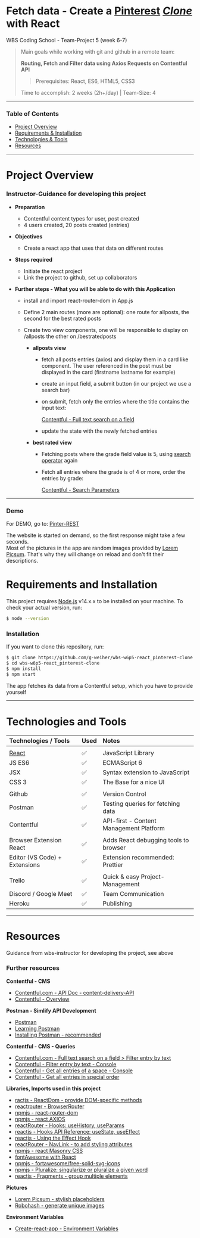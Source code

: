 # Fetch data - Create a [Pinterest](https://www.pinterest.com/) _[Clone](https://wbs-pinterest-clone.herokuapp.com/)_ with React

WBS Coding School - Team-Project 5 (week 6-7)

> Main goals while working with git and github in a remote team:
>
> **Routing, Fetch and Filter data using Axios Requests on Contentful API**
>
> > Prerequisites: React, ES6, HTML5, CSS3
>
> Time to accomplish: 2 weeks (2h+/day) | Team-Size: 4

---

### Table of Contents

- [Project Overview](#project-overview)
- [Requirements & Installation](#requirements-and-installation)
- [Technologies & Tools](#technologies-and-tools)
- [Resources](#resources)

---

# Project Overview

### Instructor-Guidance for developing this project

- **Preparation**

  - Contentful content types for user, post created
  - 4 users created, 20 posts created (entries)

- **Objectives**

  - Create a react app that uses that data on different routes

- **Steps required**

  - Initiate the react project
  - Link the project to github, set up collaborators

- **Further steps - What you will be able to do with this Application**

  - install and import react-router-dom in App.js
  - Define 2 main routes (more are optional): one route for allposts, the second for the best rated posts
  - Create two view components, one will be responsible to display on /allposts the other on /bestratedposts

    - **allposts view**

      - fetch all posts entries (axios) and display them in a card like component.
        The user referenced in the post must be displayed in the card (firstname lastname for example)
      - create an input field, a submit button (in our project we use a search bar)
      - on submit, fetch only the entries where the title contains the input text:

        [Contentful - Full text search on a field](https://www.contentful.com/developers/docs/references/content-delivery-api/#/reference/search-parameters/full-text-search-on-a-field/query-entries/console)

      - update the state with the newly fetched entries

    - **best rated view**

      - Fetching posts where the grade field value is 5, using [search operator](https://www.contentful.com/developers/docs/references/content-delivery-api/#/reference/search-parameters/full-text-search) again
      - Fetch all entries where the grade is of 4 or more, order the entries by grade:

        [Contentful - Search Parameters](https://www.contentful.com/developers/docs/references/content-delivery-api/#/reference/search-parameters/order)

---

### Demo

For DEMO, go to: [Pinter-REST](https://pinterrest-clone.herokuapp.com/)  
  
The website is started on demand, so the first response might take a few seconds.  
Most of the pictures in the app are random images provided by [Lorem Picsum](https://picsum.photos/). That's why they will change on reload and don't fit their descriptions.

# Requirements and Installation

This project requires [Node.js](https://nodejs.org/en/) v14.x.x to be installed on your machine.
To check your actual version, run:

```bash
$ node --version
```

### Installation

If you want to clone this repository, run:

```bash
$ git clone https://github.com/g-weiher/wbs-w6p5-react_pinterest-clone.git
$ cd wbs-w6p5-react_pinterest-clone
$ npm install
$ npm start
```
The app fetches its data from a Contentful setup, which you have to provide yourself

---

# Technologies and Tools

| Technologies / Tools          | Used               | Notes                                   |
| :---------------------------- | :----------------- | :-------------------------------------- |
|                               |                    |                                         |
| [React](https://reactjs.org/) | :white_check_mark: | JavaScript Library                      |
| JS ES6                        | :white_check_mark: | ECMAScript 6                            |
| JSX                           | :white_check_mark: | Syntax extension to JavaScript          |
| CSS 3                         | :white_check_mark: | The Base for a nice UI                  |
|                               |                    |                                         |
| Github                        | :white_check_mark: | Version Control                         |
| Postman                       | :white_check_mark: | Testing queries for fetching data       |
| Contentful                    | :white_check_mark: | API-first - Content Management Platform |
|                               |                    |                                         |
| Browser Extension React       | :white_check_mark: | Adds React debugging tools to browser   |
| Editor (VS Code) + Extensions | :white_check_mark: | Extension recommended: Prettier         |
|                               |                    |                                         |
| Trello                        | :white_check_mark: | Quick & easy Project-Management         |
| Discord / Google Meet         | :white_check_mark: | Team Communication                      |
| Heroku                        | :white_check_mark: | Publishing                              |

---

# Resources

Guidance from wbs-instructor for developing the project, see above

### Further resources

**Contentful - CMS**

- [Contentful.com - API Doc - content-delivery-API](https://www.contentful.com/developers/docs/references/content-delivery-api/)
- [Contentful - Overview](https://www.contentful.com/help/contentful-overview/)

**Postman - Simlify API Development**

- [Postman](https://www.postman.com/)
- [Learning Postman](https://learning.postman.com/)
- [Installing Postman - recommended](https://learning.postman.com/docs/getting-started/installation-and-updates/)

**Contentful - CMS - Queries**

- [Contentful.com - Full text search on a field > Filter entry by text](https://www.contentful.com/developers/docs/references/content-delivery-api/#/reference/search-parameters/full-text-search-on-a-field)
- [Contentful - Filter entry by text - Console](https://www.contentful.com/developers/docs/references/content-delivery-api/#/reference/search-parameters/full-text-search-on-a-field/query-entries/console)
- [Contentful - Get all entries of a space - Console](https://www.contentful.com/developers/docs/references/content-delivery-api/#/reference/entries/entries-collection/get-all-entries-of-a-space/console)
- [Contentful - Get all entries in special order](https://www.contentful.com/developers/docs/references/content-delivery-api/#/reference/search-parameters/order)

**Libraries, Imports used in this project**

- [ractjs - ReactDom - provide DOM-specific methods](https://reactjs.org/docs/react-dom.html)
- [reactrouter - BrowserRouter](https://reactrouter.com/web/api/BrowserRouter)
- [npmjs - react-router-dom](https://www.npmjs.com/package/react-router-dom)
- [npmjs - react AXIOS](https://www.npmjs.com/package/react-axios)
- [reactRouter - Hooks: useHistory, useParams](https://reactrouter.com/web/api/Hooks)
- [reactjs - Hooks API Reference: useState, useEffect](https://reactjs.org/docs/hooks-effect.html)
- [reactjs - Using the Effect Hook](https://reactjs.org/docs/hooks-effect.html)
- [reactRouter - NavLink - to add styling attributes](https://reactrouter.com/web/api/NavLink)
- [npmjs - react Masonry CSS](https://www.npmjs.com/package/react-masonry-css)
- [fontAwesome with React](https://fontawesome.com/how-to-use/on-the-web/using-with/react)
- [npmjs - fortawesome/free-solid-svg-icons](https://www.npmjs.com/package/@fortawesome/free-solid-svg-icons)
- [npmjs - Pluralize: singularize or pluralize a given word](https://www.npmjs.com/package/pluralize)
- [reactjs - Fragments - group multiple elements](https://reactjs.org/docs/fragments.html)

**Pictures**

- [Lorem Picsum - stylish placeholders](https://picsum.photos/)
- [Robohash - generate unique images](https://robohash.org/)

**Environment Variables**

- [Create-react-app - Environment Variables](https://create-react-app.dev/docs/adding-custom-environment-variables/)

